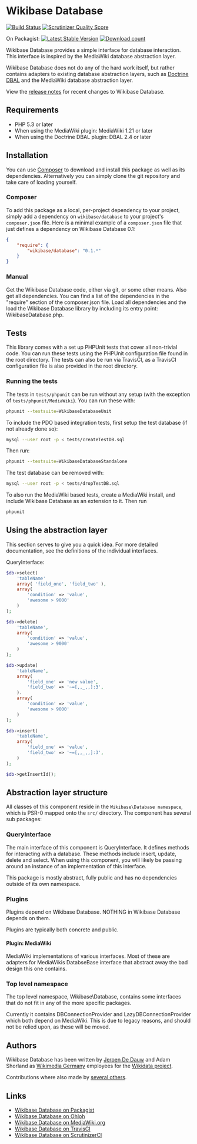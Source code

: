 # Wikibase Database

[![Build Status](https://secure.travis-ci.org/wmde/WikibaseDatabase.png?branch=master)](http://travis-ci.org/wmde/WikibaseDatabase)
[![Scrutinizer Quality Score](https://scrutinizer-ci.com/g/wmde/WikibaseDatabase/badges/quality-score.png?s=9199e94150e3441712ce0c311941e4e1ea0b730a)](https://scrutinizer-ci.com/g/wmde/WikibaseDatabase/)

On Packagist:
[![Latest Stable Version](https://poser.pugx.org/wikibase/database/version.png)](https://packagist.org/packages/wikibase/database)
[![Download count](https://poser.pugx.org/wikibase/database/d/total.png)](https://packagist.org/packages/wikibase/database)

Wikibase Database provides a simple interface for database interaction. This interface is inspired
by the MediaWiki database abstraction layer.

Wikibase Database does not do any of the hard work itself, but rather contains adapters to existing
database abstraction layers, such as [Doctrine DBAL](http://www.doctrine-project.org/projects/dbal.html)
and the MediaWiki database abstraction layer.

View the [release notes](RELEASE-NOTES.md) for recent changes to Wikibase Database.

## Requirements

* PHP 5.3 or later
* When using the MediaWiki plugin: MediaWiki 1.21 or later
* When using the Doctrine DBAL plugin: DBAL 2.4 or later

## Installation

You can use [Composer](http://getcomposer.org/) to download and install
this package as well as its dependencies. Alternatively you can simply clone
the git repository and take care of loading yourself.

### Composer

To add this package as a local, per-project dependency to your project, simply add a
dependency on `wikibase/database` to your project's `composer.json` file.
Here is a minimal example of a `composer.json` file that just defines a dependency on
Wikibase Database 0.1:

```json
{
	"require": {
		"wikibase/database": "0.1.*"
	}
}
```

### Manual

Get the Wikibase Database code, either via git, or some other means. Also get all dependencies.
You can find a list of the dependencies in the "require" section of the composer.json file.
Load all dependencies and the load the Wikibase Database library by including its entry point:
WikibaseDatabase.php.

## Tests

This library comes with a set up PHPUnit tests that cover all non-trivial code. You can run these
tests using the PHPUnit configuration file found in the root directory. The tests can also be run
via TravisCI, as a TravisCI configuration file is also provided in the root directory.

### Running the tests

The tests in `tests/phpunit` can be run without any setup
(with the exception of `tests/phpunit/MediaWiki`). You can run these with:

```sh
phpunit --testsuite=WikibaseDatabaseUnit
```

To include the PDO based integration tests, first setup the test database (if not already done so):

```bash
mysql --user root -p < tests/createTestDB.sql
```

Then run:

```bash
phpunit --testsuite=WikibaseDatabaseStandalone
```

The test database can be removed with:

```bash
mysql --user root -p < tests/dropTestDB.sql
```

To also run the MediaWiki based tests, create a MediaWiki install, and include Wikibase Database
as an extension to it. Then run

```bash
phpunit
```

## Using the abstraction layer

This section serves to give you a quick idea. For more detailed documentation,
see the definitions of the individual interfaces.

QueryInterface:

```php
$db->select(
    'tableName'
    array( 'field_one', 'field_two' ),
    array(
        'condition' => 'value',
        'awesome > 9000'
    )
);
```

```php
$db->delete(
    'tableName',
    array(
        'condition' => 'value',
        'awesome > 9000'
    )
);
```

```php
$db->update(
    'tableName',
    array(
        'field_one' => 'new value',
        'field_two' => '~=[,,_,,]:3',
    ).
    array(
        'condition' => 'value',
        'awesome > 9000'
    )
);
```

```php
$db->insert(
    'tableName',
    array(
        'field_one' => 'value',
        'field_two' => '~=[,,_,,]:3',
    )
);
```

```php
$db->getInsertId();
```

## Abstraction layer structure

All classes of this component reside in the `Wikibase\Database namespace`, which is PSR-0 mapped
onto the `src/` directory. The component has several sub packages:

### QueryInterface

The main interface of this component is QueryInterface. It defines methods for interacting with
a database. These methods include insert, update, delete and select. When using this component,
you will likely be passing around an instance of an implementation of this interface.

This package is mostly abstract, fully public and has no dependencies outside of its own namespace.

### Plugins

Plugins depend on Wikibase Database. NOTHING in Wikibase Database depends on them.

Plugins are typically both concrete and public.

#### Plugin: MediaWiki

MediaWiki implementations of various interfaces. Most of these are adapters for
MediaWikis DatabseBase interface that abstract away the bad design this one contains.

### Top level namespace

The top level namespace, Wikibase\Database, contains some interfaces that do not
fit in any of the more specific packages.

Currently it contains DBConnectionProvider and LazyDBConnectionProvider which both depend
on MediaWiki. This is due to legacy reasons, and should not be relied upon, as these
will be moved.

## Authors

Wikibase Database has been written by [Jeroen De Dauw](https://www.mediawiki.org/wiki/User:Jeroen_De_Dauw)
and Adam Shorland as [Wikimedia Germany](https://wikimedia.de) employees for the
[Wikidata project](https://wikidata.org/).

Contributions where also made by [several others](https://www.ohloh.net/p/wikibasedatabase/contributors).

## Links

* [Wikibase Database on Packagist](https://packagist.org/packages/wikibase/database)
* [Wikibase Database on Ohloh](https://www.ohloh.net/p/wikibasedatabase)
* [Wikibase Database on MediaWiki.org](https://www.mediawiki.org/wiki/Extension:Wikibase_Database)
* [Wikibase Database on TravisCI](https://travis-ci.org/wmde/WikibaseDatabase)
* [Wikibase Database on ScrutinizerCI](https://scrutinizer-ci.com/g/wmde/WikibaseDatabase/)
